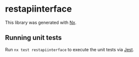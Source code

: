 # restapiinterface

This library was generated with [Nx](https://nx.dev).

## Running unit tests

Run `nx test restapiinterface` to execute the unit tests via [Jest](https://jestjs.io).
